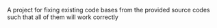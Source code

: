 A project for fixing existing code bases from the provided source codes such that all of them will work correctly
